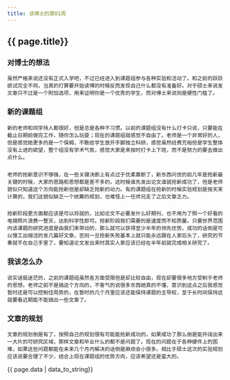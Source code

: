 ```yaml
---
title: 读博士的第01周
---
```

## {{ page.title}}

### 对博士的想法

    虽然严格来说还没有正式入学吧，不过已经进入到课题组参与各种实验和活动了。和之前的跃跃欲试完全不同，当真的打算要开始读博的时候反而发现自己什么都没有准备好。对于硕士来说发文章只不过是一个附加选项，用来证明你是一个优秀的学生，而对博士来说则是硬性门槛了。

### 新的课题组
    新的老师和同学待人都很好，但是总是各种不习惯。以前的课题组没有什么打卡只说，只要能在截止日期前做完工作，随你怎么玩耍；现在的课题组就感觉不自由了。老师是一个非常好的人，但是感觉她更多的是一个保姆，不敢给学生放开手脚独立科研，感觉虽然经费充裕但是学生整体没有上进的欲望，整个组没有学术气氛，感觉大家是来按时打卡上下班，而不是努力的要去做出点什么。

### 
    老师的抢新意识不够强，在一些关键决断上有点过于优柔寡断了，新东西问世的前几年是抢新最关键的时候，大家的思路和思想都是差不多的，这时候谁先发出论文谁就抢新成功了，但是老师貌似只知道这个方向能抢新但是却缺乏抢新的动力。有的课题组在抢新的时候实验规划是按天来计算的，我们这貌似缺乏一个统筹的规划，也难怪上一任师兄走了之后文章乏力。

###
    抢新阶段更方面都应该是可以将就的，比如论文不必要发什么好期刊，也不用为了照一个好看的电镜照片浪费一整天，达到科学性即可。抢新阶段我们需要的是速度而不知质量。只要世界范围内该课题的研究进度是由我们来带动的，那么就可以获得至少半年的领先优势，成功的话倒是可以慢工出细活的发几篇好文章，否则一旦抢新失败基本上就只能永远跟在人家后头了，研究的节奏就不在自己手里了，要知道论文发出来时其实人家应该已经在半年前就完成相关研究了。

### 我该怎么办
    说实话挺迷茫的，之前的课题组虽然各方面受限但是却比较自由，现在却要很多地方受制于老师的思想。老师之前不是搞这个方向的，不客气的说很多东西她真的不懂，意识到这点之后我感觉暂时还是可以控制住局势的，在暂时的几个月里应该还能保持课题的主导权，至于长时间保持这就要看近期能不能搞出一些文章了。

### 文章的规划
    文章的规划倒是有了，按照自己的规划很有可能能抢新成功的，如果成功了那么倒是能开阔出来一大片的可研究区域，那样文章和毕业什么的都不是问题了。现在的问题在于各种硬件上的困难，如果这些问题都能在未来几个月内解决的话倒是麻烦会小很多。相比于硕士这次的实验规划应该说要合理了不少，结合上现在课题组的优势方向，应该希望还是蛮大的。
{{ page.data | data_to_string}}
